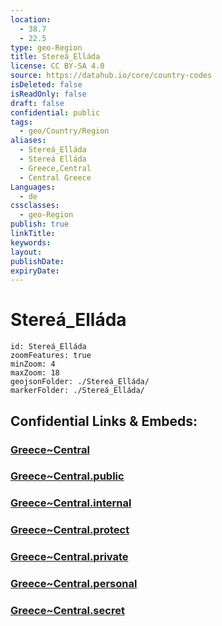 ```yaml
---
location:
  - 38.7
  - 22.5
type: geo-Region
title: Stereá_Elláda
license: CC BY-SA 4.0
source: https://datahub.io/core/country-codes
isDeleted: false
isReadOnly: false
draft: false
confidential: public
tags:
  - geo/Country/Region
aliases:
  - Stereá_Elláda
  - Stereá Elláda
  - Greece,Central
  - Central Greece
Languages:
  - de
cssclasses:
  - geo-Region
publish: true
linkTitle:
keywords:
layout:
publishDate:
expiryDate:
---
```


# Stereá_Elláda

```leaflet
id: Stereá_Elláda
zoomFeatures: true 
minZoom: 4 
maxZoom: 18
geojsonFolder: ./Stereá_Elláda/
markerFolder: ./Stereá_Elláda/
```


## Confidential Links & Embeds: 

### [Greece~Central](/_Standards/Earth/Continent/Europe/Europe~South/Greece/Regions-Greek/Greece~Central.md) 

### [Greece~Central.public](/_public/Earth/Continent/Europe/Europe~South/Greece/Regions-Greek/Greece~Central.public.md) 

### [Greece~Central.internal](/_internal/Earth/Continent/Europe/Europe~South/Greece/Regions-Greek/Greece~Central.internal.md) 

### [Greece~Central.protect](/_protect/Earth/Continent/Europe/Europe~South/Greece/Regions-Greek/Greece~Central.protect.md) 

### [Greece~Central.private](/_private/Earth/Continent/Europe/Europe~South/Greece/Regions-Greek/Greece~Central.private.md) 

### [Greece~Central.personal](/_personal/Earth/Continent/Europe/Europe~South/Greece/Regions-Greek/Greece~Central.personal.md) 

### [Greece~Central.secret](/_secret/Earth/Continent/Europe/Europe~South/Greece/Regions-Greek/Greece~Central.secret.md)


